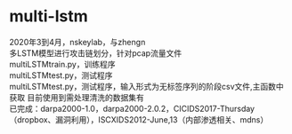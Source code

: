 # multi-lstm
2020年3到4月，nskeylab，与zhengn  
多LSTM模型进行攻击链划分，针对pcap流量文件  
multiLSTMtrain.py，训练程序  
multiLSTMtest.py，测试程序   
multiLSTMtest.py，测试程序，输入形式为无标签序列的阶段csv文件,主函数中获取
目前使用到需处理清洗的数据集有  
已完成：darpa2000-1.0，darpa2000-2.0.2，CICIDS2017-Thursday（dropbox、漏洞利用），ISCXIDS2012-June,13（内部渗透相关、mdns）